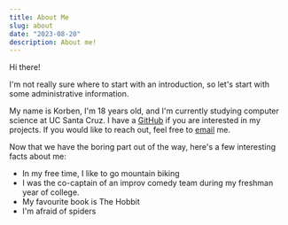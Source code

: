 ```yaml
---
title: About Me
slug: about
date: "2023-08-20"
description: About me!
---
```


Hi there!

I'm not really sure where to start with an introduction, so let's start with some administrative information.

My name is Korben, I'm 18 years old, and I'm currently studying computer science at UC Santa Cruz. I have a [GitHub](https://github.com/korbexmachina) if you are interested in my projects. If you would like to reach out, feel free to [email](mailto:contact@korbexmachina.com) me.

Now that we have the boring part out of the way, here's a few interesting facts about me:

- In my free time, I like to go mountain biking
- I was the co-captain of an improv comedy team during my freshman year of college.
- My favourite book is The Hobbit
- I'm afraid of spiders
